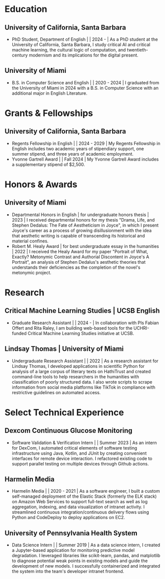 # Education
## University of California, Santa Barbara
- PhD Student, Department of English | | 2024 - | As a PhD student at the University of California, Santa Barbara, I study critical AI and critical machine learning, the cultural logic of computation, and twentieth-century modernism and its implications for the digital present.
## University of Miami
- B.S. in Computer Science and English | | 2020 - 2024 | I graduated from the University of Miami in 2024 with a B.S. in Computer Science with an additional major in English Literature.
# Grants & Fellowships
## University of California, Santa Barbara
- Regents Fellowship in English | | 2024 - 2029 | My Regents Fellowship in English includes two academic years of stipendiary support, one summer stipend, and three years of academic employment.
- Yvonne Gartrell Award | | Fall 2024 | My Yvonne Gartrell Award includes a supplementary stipend of $2,500.
# Honors & Awards
## University of Miami
- Departmental Honors in English | for undergraduate honors thesis | 2023 | I received departmental honors for my thesis "Drama, Life, and Stephen Dedalus: The Fate of Aestheticism in Joyce", in which I present Joyce's career as a process of growing disillusionment with the idea that aesthetic writing is capable of transcending its historical and material confines.
- Robert M. Healy Award | for best undergraduate essay in the humanities | 2022 | I received the Healy Award for my paper "Portrait of What, Exactly? Metonymic Contrast and Authorial Discontent in Joyce's A Portrait", an analysis of Stephen Dedalus's aesthetic theories that understands their deficiencies as the completion of the novel's metonymic project.
# Research
## Critical Machine Learning Studies | UCSB English
- Graduate Research Assistant | | 2024 - | In collaboration with PIs Fabian Offert and Rita Raley, I am building web-based tools for the UCHRI-funded Critical Machine Learning Studies initiative at UCSB.
## Lindsay Thomas | University of Miami
- Undergraduate Research Assistant | | 2022 | As a research assistant for Lindsay Thomas, I developed applications in scientific Python for analysis of a large corpus of literary texts on HathiTrust and created command-line tools to help researchers in the humanities with classification of poorly structured data. I also wrote scripts to scrape information from social media platforms like TikTok in compliance with restrictive guidelines on automated access.
# Select Technical Experience
## Dexcom Continuous Glucose Monitoring
- Software Validation & Verification Intern | | Summer 2023 | As an intern for DexCom, I automated critical elements of software testing infrastructure using Java, Kotlin, and JUnit by creating convenient interfaces for remote device interaction. I refactored existing code to support parallel testing on multiple devices through Github actions.
## Harmelin Media
- Harmelin Media | | 2020 - 2021 | As a software engineer, I built a custom self-managed deployment of the Elastic Stack (formerly the ELK stack) on Amazon Web Services to support full-text search as well as log aggregation, indexing, and data visualization of intranet activity. I streamlined continuous integration/continuous delivery flows using Python and CodeDeploy to deploy applications on EC2.
## University of Pennsylvania Health System
- Data Science Intern | | Summer 2019 | As a data science intern, I created a Jupyter-based application for monitoring predictive model degradation. I leveraged libraries like scikit-learn, pandas, and matplotlib to diagnose potential weak points in existing models and guide the development of new models. I successfully containerized and integrated the system into the team's developer intranet frontend.
